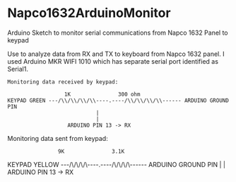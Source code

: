 # Napco1632ArduinoMonitor
Arduino Sketch to monitor serial communications from Napco 1632 Panel to keypad

Use to analyze data from RX and TX to keyboard from Napco 1632 panel. I used Arduino MKR WIFI 1010 which has separate serial port identified as Serial1.

    Monitoring data received by keypad:

                      1K               300 ohm
    KEYPAD GREEN ---/\\/\\/\\/\\----.----/\\/\\/\\/\\------ ARDUINO GROUND PIN 
                                |
                                |
                       ARDUINO PIN 13 -> RX
                   
                   
Monitoring data sent from keypad:

                    9K               3.1K
KEYPAD YELLOW ---/\\/\\/\\/\\----.----/\\/\\/\\/\\------ ARDUINO GROUND PIN 
                            |
                            |
                   ARDUINO PIN 13 -> RX
